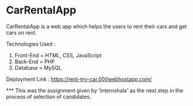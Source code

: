 # CarRentalApp

CarRentalApp is a web app which helps the users to rent their cars and get cars on rent.

Technologies Used : 
 1. Front-End = HTML, CSS, JavaScript
 2. Back-End = PHP
 3. Database = MySQL

Deployment Link : https://rent-my-car.000webhostapp.com/


*** This was the assignment given by 'Internshala' as the next step in the process of selection of candidates.

